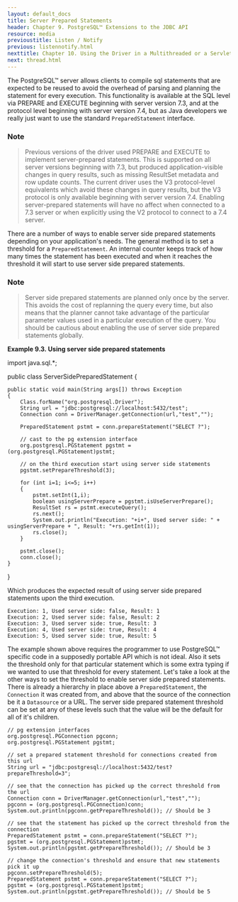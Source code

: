 ```yaml
---
layout: default_docs
title: Server Prepared Statements
header: Chapter 9. PostgreSQL™ Extensions to the JDBC API
resource: media
previoustitle: Listen / Notify
previous: listennotify.html
nexttitle: Chapter 10. Using the Driver in a Multithreaded or a Servlet Environment
next: thread.html
---
```


The PostgreSQL™ server allows clients to compile sql statements that are expected
to be reused to avoid the overhead of parsing and planning the statement for every
execution. This functionality is available at the SQL level via PREPARE and EXECUTE
beginning with server version 7.3, and at the protocol level beginning with server
version 7.4, but as Java developers we really just want to use the standard
`PreparedStatement` interface.

### Note

> Previous versions of the driver used PREPARE and EXECUTE to implement
server-prepared statements.  This is supported on all server versions beginning
with 7.3, but produced application-visible changes in query results, such as
missing ResultSet metadata and row update counts. The current driver uses the V3
protocol-level equivalents which avoid these changes in query results, but the
V3 protocol is only available beginning with server version 7.4. Enabling server-prepared
statements will have no affect when connected to a 7.3 server or when explicitly
using the V2 protocol to connect to a 7.4 server.

There are a number of ways to enable server side prepared statements depending on
your application's needs. The general method is to set a threshold for a
`PreparedStatement`. An internal counter keeps track of how many times the
statement has been executed and when it reaches the threshold it will start to
use server side prepared statements.

### Note

> Server side prepared statements are planned only once by the server. This avoids
the cost of replanning the query every time, but also means that the planner
cannot take advantage of the particular parameter values used in a particular
execution of the query. You should be cautious about enabling the use of server
side prepared statements globally.

<a name="server-prepared-statement-example"></a>
**Example 9.3. Using server side prepared statements**

import java.sql.*;

public class ServerSidePreparedStatement
{

	public static void main(String args[]) throws Exception
	{
		Class.forName("org.postgresql.Driver");
		String url = "jdbc:postgresql://localhost:5432/test";
		Connection conn = DriverManager.getConnection(url,"test","");

		PreparedStatement pstmt = conn.prepareStatement("SELECT ?");

		// cast to the pg extension interface
		org.postgresql.PGStatement pgstmt = (org.postgresql.PGStatement)pstmt;

		// on the third execution start using server side statements
		pgstmt.setPrepareThreshold(3);

		for (int i=1; i<=5; i++)
		{
			pstmt.setInt(1,i);
			boolean usingServerPrepare = pgstmt.isUseServerPrepare();
			ResultSet rs = pstmt.executeQuery();
			rs.next();
			System.out.println("Execution: "+i+", Used server side: " + usingServerPrepare + ", Result: "+rs.getInt(1));
			rs.close();
		}

		pstmt.close();
		conn.close();
	}
}

Which produces the expected result of using server side prepared statements upon
the third execution.

`Execution: 1, Used server side: false, Result: 1`  
`Execution: 2, Used server side: false, Result: 2`  
`Execution: 3, Used server side: true, Result: 3`  
`Execution: 4, Used server side: true, Result: 4`  
`Execution: 5, Used server side: true, Result: 5`

The example shown above requires the programmer to use PostgreSQL™ specific code
in a supposedly portable API which is not ideal. Also it sets the threshold only
for that particular statement which is some extra typing if we wanted to use that
threshold for every statement. Let's take a look at the other ways to set the
threshold to enable server side prepared statements.  There is already a hierarchy
in place above a `PreparedStatement`, the `Connection` it was created from, and
above that the source of the connection be it a `Datasource` or a URL. The server
side prepared statement threshold can be set at any of these levels such that
the value will be the default for all of it's children.

`// pg extension interfaces`  
`org.postgresql.PGConnection pgconn;`  
`org.postgresql.PGStatement pgstmt;`

`// set a prepared statement threshold for connections created from this url`  
`String url = "jdbc:postgresql://localhost:5432/test?prepareThreshold=3";`

`// see that the connection has picked up the correct threshold from the url`  
`Connection conn = DriverManager.getConnection(url,"test","");`  
`pgconn = (org.postgresql.PGConnection)conn;`  
`System.out.println(pgconn.getPrepareThreshold()); // Should be 3`

`// see that the statement has picked up the correct threshold from the connection`  
`PreparedStatement pstmt = conn.prepareStatement("SELECT ?");`  
`pgstmt = (org.postgresql.PGStatement)pstmt;`  
`System.out.println(pgstmt.getPrepareThreshold()); // Should be 3`

`// change the connection's threshold and ensure that new statements pick it up`  
`pgconn.setPrepareThreshold(5);`  
`PreparedStatement pstmt = conn.prepareStatement("SELECT ?");`  
`pgstmt = (org.postgresql.PGStatement)pstmt;`  
`System.out.println(pgstmt.getPrepareThreshold()); // Should be 5`